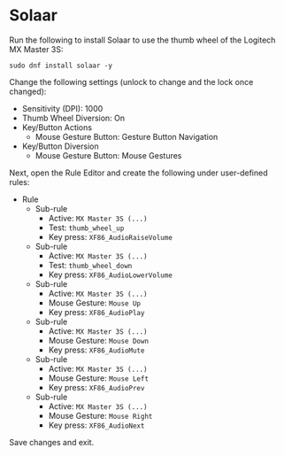 # Solaar

Run the following to install Solaar to use the thumb wheel of the Logitech MX Master 3S:

```
sudo dnf install solaar -y
```

Change the following settings (unlock to change and the lock once changed):

- Sensitivity (DPI): 1000
- Thumb Wheel Diversion: On
- Key/Button Actions
  - Mouse Gesture Button: Gesture Button Navigation
- Key/Button Diversion
  - Mouse Gesture Button: Mouse Gestures

Next, open the Rule Editor and create the following under user-defined rules:

- Rule
  - Sub-rule
    - Active: `MX Master 3S (...)`
    - Test: `thumb_wheel_up`
    - Key press: `XF86_AudioRaiseVolume`
  - Sub-rule
    - Active: `MX Master 3S (...)`
    - Test: `thumb_wheel_down`
    - Key press: `XF86_AudioLowerVolume`
  - Sub-rule
    - Active: `MX Master 3S (...)`
    - Mouse Gesture: `Mouse Up`
    - Key press: `XF86_AudioPlay`
  - Sub-rule
    - Active: `MX Master 3S (...)`
    - Mouse Gesture: `Mouse Down`
    - Key press: `XF86_AudioMute`
  - Sub-rule
    - Active: `MX Master 3S (...)`
    - Mouse Gesture: `Mouse Left`
    - Key press: `XF86_AudioPrev`
  - Sub-rule
    - Active: `MX Master 3S (...)`
    - Mouse Gesture: `Mouse Right`
    - Key press: `XF86_AudioNext`

Save changes and exit.
